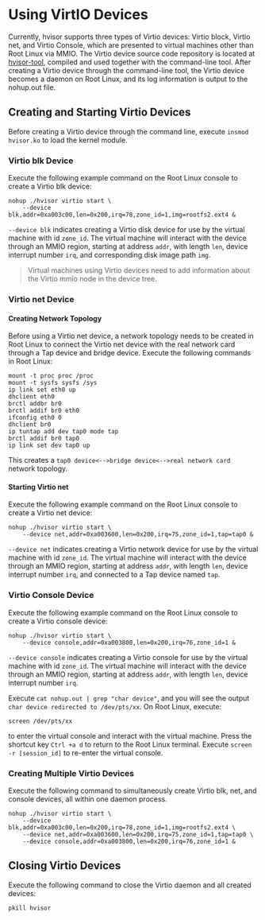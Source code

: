 # Using VirtIO Devices

Currently, hvisor supports three types of Virtio devices: Virtio block, Virtio net, and Virtio Console, which are presented to virtual machines other than Root Linux via MMIO. The Virtio device source code repository is located at [hvisor-tool](https://github.com/syswonder/hvisor-tool), compiled and used together with the command-line tool. After creating a Virtio device through the command-line tool, the Virtio device becomes a daemon on Root Linux, and its log information is output to the nohup.out file.

## Creating and Starting Virtio Devices

Before creating a Virtio device through the command line, execute `insmod hvisor.ko` to load the kernel module.

### Virtio blk Device

Execute the following example command on the Root Linux console to create a Virtio blk device:

```shell
nohup ./hvisor virtio start \
	--device blk,addr=0xa003c00,len=0x200,irq=78,zone_id=1,img=rootfs2.ext4 &
```

`--device blk` indicates creating a Virtio disk device for use by the virtual machine with id `zone_id`. The virtual machine will interact with the device through an MMIO region, starting at address `addr`, with length `len`, device interrupt number `irq`, and corresponding disk image path `img`.

> Virtual machines using Virtio devices need to add information about the Virtio mmio node in the device tree.

### Virtio net Device

#### Creating Network Topology

Before using a Virtio net device, a network topology needs to be created in Root Linux to connect the Virtio net device with the real network card through a Tap device and bridge device. Execute the following commands in Root Linux:

```shell
mount -t proc proc /proc
mount -t sysfs sysfs /sys
ip link set eth0 up
dhclient eth0
brctl addbr br0
brctl addif br0 eth0
ifconfig eth0 0
dhclient br0
ip tuntap add dev tap0 mode tap
brctl addif br0 tap0
ip link set dev tap0 up
```

This creates a `tap0 device<-->bridge device<-->real network card` network topology.

#### Starting Virtio net

Execute the following example command on the Root Linux console to create a Virtio net device:

```shell
nohup ./hvisor virtio start \
	--device net,addr=0xa003600,len=0x200,irq=75,zone_id=1,tap=tap0 &
```

`--device net` indicates creating a Virtio network device for use by the virtual machine with id `zone_id`. The virtual machine will interact with the device through an MMIO region, starting at address `addr`, with length `len`, device interrupt number `irq`, and connected to a Tap device named `tap`.

### Virtio Console Device

Execute the following example command on the Root Linux console to create a Virtio console device:

```shell
nohup ./hvisor virtio start \
	--device console,addr=0xa003800,len=0x200,irq=76,zone_id=1 &
```

`--device console` indicates creating a Virtio console for use by the virtual machine with id `zone_id`. The virtual machine will interact with the device through an MMIO region, starting at address `addr`, with length `len`, device interrupt number `irq`.

Execute `cat nohup.out | grep "char device"`, and you will see the output `char device redirected to /dev/pts/xx`. On Root Linux, execute:

```
screen /dev/pts/xx
```

to enter the virtual console and interact with the virtual machine. Press the shortcut key `Ctrl +a d` to return to the Root Linux terminal. Execute `screen -r [session_id]` to re-enter the virtual console.

### Creating Multiple Virtio Devices

Execute the following command to simultaneously create Virtio blk, net, and console devices, all within one daemon process.

```shell
nohup ./hvisor virtio start \
	--device blk,addr=0xa003c00,len=0x200,irq=78,zone_id=1,img=rootfs2.ext4 \
	--device net,addr=0xa003600,len=0x200,irq=75,zone_id=1,tap=tap0 \
	--device console,addr=0xa003800,len=0x200,irq=76,zone_id=1 &
```

## Closing Virtio Devices

Execute the following command to close the Virtio daemon and all created devices:

```
pkill hvisor
```